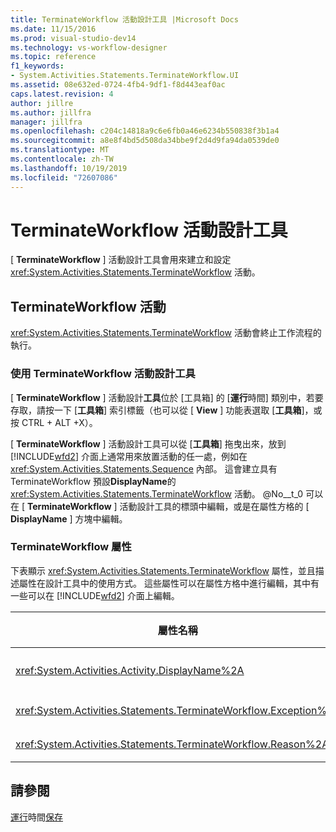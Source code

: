 ```yaml
---
title: TerminateWorkflow 活動設計工具 |Microsoft Docs
ms.date: 11/15/2016
ms.prod: visual-studio-dev14
ms.technology: vs-workflow-designer
ms.topic: reference
f1_keywords:
- System.Activities.Statements.TerminateWorkflow.UI
ms.assetid: 08e632ed-0724-4fb4-9df1-f8d443eaf0ac
caps.latest.revision: 4
author: jillre
ms.author: jillfra
manager: jillfra
ms.openlocfilehash: c204c14818a9c6e6fb0a46e6234b550838f3b1a4
ms.sourcegitcommit: a8e8f4bd5d508da34bbe9f2d4d9fa94da0539de0
ms.translationtype: MT
ms.contentlocale: zh-TW
ms.lasthandoff: 10/19/2019
ms.locfileid: "72607086"
---
```

# <a name="terminateworkflow-activity-designer"></a>TerminateWorkflow 活動設計工具
[ **TerminateWorkflow** ] 活動設計工具會用來建立和設定 <xref:System.Activities.Statements.TerminateWorkflow> 活動。

## <a name="the-terminateworkflow-activity"></a>TerminateWorkflow 活動
 <xref:System.Activities.Statements.TerminateWorkflow> 活動會終止工作流程的執行。

### <a name="using-the-terminateworkflow-activity-designer"></a>使用 TerminateWorkflow 活動設計工具
 [ **TerminateWorkflow** ] 活動設計**工具**位於 [工具箱] 的 [**運行**時間] 類別中，若要存取，請按一下 [**工具箱**] 索引標籤（也可以從 [ **View** ] 功能表選取 [**工具箱**]，或按 CTRL + ALT +X）。

 [ **TerminateWorkflow** ] 活動設計工具可以從 [**工具箱**] 拖曳出來，放到 [!INCLUDE[wfd2](../includes/wfd2-md.md)] 介面上通常用來放置活動的任一處，例如在 <xref:System.Activities.Statements.Sequence> 內部。 這會建立具有 TerminateWorkflow 預設**DisplayName**的 <xref:System.Activities.Statements.TerminateWorkflow> 活動。 @No__t_0 可以在 [ **TerminateWorkflow** ] 活動設計工具的標頭中編輯，或是在屬性方格的 [ **DisplayName** ] 方塊中編輯。

### <a name="the-terminateworkflow-properties"></a>TerminateWorkflow 屬性
 下表顯示 <xref:System.Activities.Statements.TerminateWorkflow> 屬性，並且描述屬性在設計工具中的使用方式。 這些屬性可以在屬性方格中進行編輯，其中有一些可以在 [!INCLUDE[wfd2](../includes/wfd2-md.md)] 介面上編輯。

|屬性名稱|必要項|使用量|
|-------------------|--------------|-----------|
|<xref:System.Activities.Activity.DisplayName%2A>|False|<xref:System.Activities.Statements.TerminateWorkflow> 活動的易記名稱。 預設值為 TerminateWorkflow。 雖然顯示名稱並非絕對必要，但建議您盡量使用顯示名稱。|
|<xref:System.Activities.Statements.TerminateWorkflow.Exception%2A>|False|當工作流程終止時所要擲回的例外狀況。 請在屬性方格中設定這個屬性。|
|<xref:System.Activities.Statements.TerminateWorkflow.Reason%2A>|False|說明工作流程終止的原因。 請在屬性方格中設定這個屬性。|

## <a name="see-also"></a>請參閱
 [運行](../workflow-designer/runtime-activity-designers.md)時間[保存](../workflow-designer/persist-activity-designer.md)